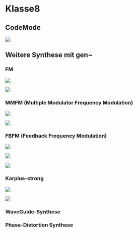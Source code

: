 # Klasse8 

## CodeMode

![](Klasse8/code.png)

## Weitere Synthese mit gen~

### FM 

![](Klasse8/fm/mmfm.png)

![](Klasse8/fm/mmfm_gen.png)

### MMFM (Multiple Modulator Frequency Modulation)


![](Klasse8/fm/main.png)

![](Klasse8/fm/gen.png)



### FBFM (Feedback Frequency Modulation)

![](Klasse8/feedbackfm/FeedbackFM.png)

![](Klasse8/feedbackfm/feedback.png)

![](Klasse8/feedbackfm/feedback_gen.png)

### Karplus-strong 

![](Klasse8/karplus-strong/main.png)

![](Klasse8/karplus-strong/gen.png)

### WaveGuide-Synthese 

### Phase-Distortion Synthese








